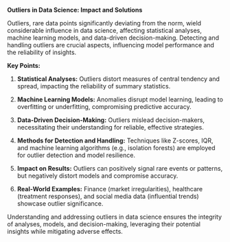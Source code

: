 **Outliers in Data Science: Impact and Solutions**

Outliers, rare data points significantly deviating from the norm, wield considerable influence in data science, affecting statistical analyses, machine learning models, and data-driven decision-making. Detecting and handling outliers are crucial aspects, influencing model performance and the reliability of insights.

**Key Points:**

1. **Statistical Analyses:** Outliers distort measures of central tendency and spread, impacting the reliability of summary statistics.

2. **Machine Learning Models:** Anomalies disrupt model learning, leading to overfitting or underfitting, compromising predictive accuracy.

3. **Data-Driven Decision-Making:** Outliers mislead decision-makers, necessitating their understanding for reliable, effective strategies.

4. **Methods for Detection and Handling:** Techniques like Z-scores, IQR, and machine learning algorithms (e.g., isolation forests) are employed for outlier detection and model resilience.

5. **Impact on Results:** Outliers can positively signal rare events or patterns, but negatively distort models and compromise accuracy.

6. **Real-World Examples:** Finance (market irregularities), healthcare (treatment responses), and social media data (influential trends) showcase outlier significance.

Understanding and addressing outliers in data science ensures the integrity of analyses, models, and decision-making, leveraging their potential insights while mitigating adverse effects.